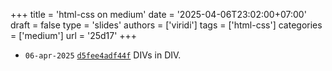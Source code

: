 +++
title = 'html-css on medium'
date = '2025-04-06T23:02:00+07:00'
draft = false
type = 'slides'
authors = ['viridi']
tags = ['html-css']
categories = ['medium']
url = '25d17'
+++

+ `06-apr-2025` [`d5fee4adf44f`](https://medium.com/p/d5fee4adf44f) DIVs in DIV.